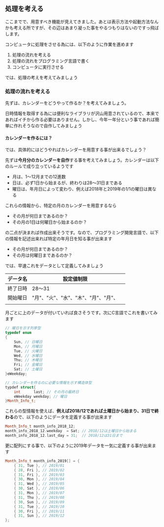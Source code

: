 ## 処理を考える

ここまでで、用意すべき機能が見えてきました。あとは表示方法や起動方法なんかも考える所ですが、その辺はあまり凝った事をやるつもりはないのですっ飛ばします。

コンピュータに処理をさせる為には、以下のように作業を進めます

1. 処理の流れを考える
2. 処理の流れをプログラミング言語で書く
3. コンピュータに実行させる

では、処理の考えを考えてみましょう

### 処理の流れを考える

先ずは、カレンダーをどうやって作るか？を考えてみましょう。

日時情報を取得する為には便利なライブラリが沢山用意されているので、本来であればイチから作る必要はありません。しかし、今年一年分という事であれば簡単に作れそうなので自作してみましょう

#### カレンダーを作るには？

では、具体的にはどうやればカレンダーを用意する事が出来るでしょう？

先ずは**今月分のカレンダーを自作**する事を考えてみましょう。カレンダーは以下のルールで成り立っているようです

- 月は、1～12月までの12進数
- 日は、必ず1日から始まるが、終わりは28～31日まである
- 曜日は、年月日によって変わり、例えば2018年と2019年の1/1の曜日は異なる

これらの情報から、特定の月のカレンダーを用意するなら

- その月が何日まであるのか？
- その月の1日は何曜日から始まるのか？

の二点が決まれば作成出来そうです。なので、プログラミング開発言語で、以下の情報を記述出来れば特定の年月日を知る事が出来ます

- その月が何日まであるのか？
- その月は何曜日まであるのか？

では、早速これをデータとして定義してみましょう

| データ名 | 設定値制限                           |      |
| -------- | ------------------------------------ | ---- |
| 終了日時 | 28～31                               |      |
| 開始曜日 | "月"、"火"、"水"、"木"、"月"、"月"、 |      |
|          |                                      |      |

月ごとに上のデータが付いていれば良さそうです。次にC言語でこれを書いてみます

```cpp
// 曜日を示す列挙型
typedef enum
{
    Sun, // 日曜日
    Mon, // 月曜日
    Tue, // 火曜日
    Wed, // 水曜日
    Thu; // 木曜日
    Fri; // 金曜日
    Sat; // 土曜日
}eWeekday;

// カレンダーを作るのに必要な情報を示す構造体型
typdef struct{
    int      last; // その月の最終日
    eWeekday weekday; // 曜日
}Month_Info_t;
```

これらの型情報を使えば、**例えば2018/12であれば土曜日から始まり、31日で終わる**ので、以下のようにデータを定義する事が出来ます

```cpp
Month_Info_t month_info_2018_12;
month_info_2018_12.weekday  = Sat; // 2018/12は土曜日から始まる
month_info_2018_12.last_day = 31;  // 2018/12は31日まで
```

更に配列にする事で、以下のように2019年データを一気に定義する事が出来ます

```cpp
Month_Info_t month_info_2019[] = {
    { 31, Tue }, // 2019/01
    { 28, Fri }, // 2019/02
    { 31, Fri }, // 2019/03
    { 30, Mon }, // 2019/04
    { 31, Wed }, // 2019/05
    { 30, Sat }, // 2019/06
    { 31, Mon }, // 2019/07
    { 31, Thu }, // 2019/08
    { 30, Sun }, // 2019/09
    { 31, Tue }, // 2019/10
    { 30, Fri }, // 2019/11
    { 31, Sun }, // 2019/12
};
```

